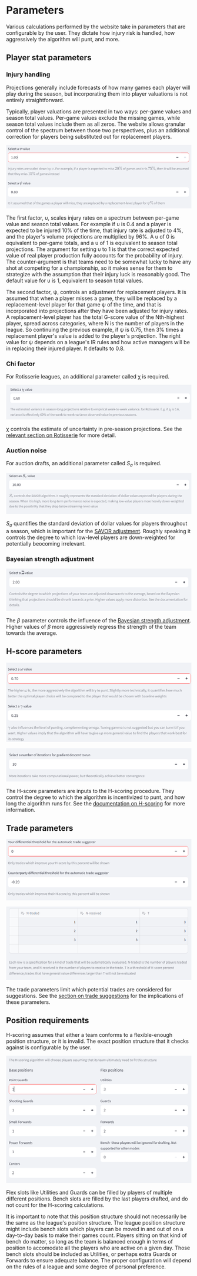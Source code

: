 # Parameters

Various calculations performed by the website take in parameters that are configurable by the user. They dictate how injury risk is handled, how aggressively the algorithm will punt, and more. 

## Player stat parameters

### Injury handling 

Projections generally include forecasts of how many games each player will play during the season, but incorporating them into player valuations is not entirely straightforward. 

Typically, player valuations are presented in two ways: per-game values and season total values. Per-game values exclude the missing games, while season total values include them as all zeros. The website allows granular control of the spectrum between those two perspectives, plus an additional correction for players being substituted out for replacement players. 

![alt text](img/injury.png)

The first factor, υ, scales injury rates on a spectrum between per-game value and season total values. For example if υ is 0.4 and a player is expected to be injured 10% of the time, that injury rate is adjusted to 4%, and the player's volume projections are multiplied by 96%. A υ of 0 is equivalent to per-game totals, and a υ of 1 is equivalent to season total projections. The argument for setting υ to 1 is that the correct expected value of real player production fully accounts for the probability of injury. The counter-argument is that teams need to be somewhat lucky to have any shot at competing for a championship, so it makes sense for them to strategize with the assumption that their injury luck is reasonably good. The default value for υ is 1, equivalent to season total values.

The second factor, ψ, controls an adjustment for replacement players. It is assumed that when a player misses a game, they will be replaced by a replacement-level player for that game ψ of the time, and that is incorporated into projections after they have been adjusted for injury rates. A replacement-level player has the total G-score value of the Nth-highest player, spread across categories, where N is the number of players in the league.  So continuing the previous example, if ψ is 0.75, then 3% times a replacement player's value is added to the player's projection. The right value for ψ depends on a league's IR rules and how active managers will be in replacing their injured player. It defaults to 0.8.

### Chi factor 

For Rotisserie leagues, an additional parameter called χ is required.

![](img/chi.png)

χ controls the estimate of uncertainty in pre-season projections. See the [relevant section on Rotisserie](roto.md/#variance-in-player-performances) for more detail. 

### Auction noise

For auction drafts, an additional parameter called $S_\sigma$ is required.

![](img/savorinput.png)

$S_\sigma$ quantifies the standard deviation of dollar values for players throughout a season, which is important for the [SAVOR adjustment](auctions.md/#the-savor-adjustment). Roughly speaking it controls the degree to which low-level players are down-weighted for potentially beocoming irrelevant. 

### Bayesian strength adjustment

![](img/beth.png)

The $\beta$ parameter controls the influence of the [Bayesian strength adjustment](projectionadjustment.md/). Higher values of $\beta$ more aggressively regress the strength of the team towards the average. 

## H-score parameters

![](img/puntcontrol.png)

![](img/iterations.png)

The H-score parameters are inputs to the H-scoring procedure. They control the degree to which the algorithm is incentivized to punt, and how long the algorithm runs for. See the [documentation on H-scoring](hscores.md/#parameter-inputs) for more information. 

## Trade parameters 

![](img/tp1.png)

![](img/tp2.png)

The trade parameters limit which potential trades are considered for suggestions. See the [section on trade suggestions](season.md/#trade-suggestions) for the implications of these parameters.

## Position requirements 

H-scoring assumes that either a team conforms to a flexible-enough position structure, or it is invalid. The exact position structure that it checks against is configurable by the user.

![](img/positions.png)

Flex slots like Utilities and Guards can be filled by players of multiple different positions. Bench slots are filled by the last players drafted, and do not count for the H-scoring calculations. 

It is important to note that this position structure should not necessarily be the same as the league's position structure. The league position structure might include bench slots which players can be moved in and out of on a day-to-day basis to make their games count. Players sitting on that kind of bench do matter, so long as the team is balanced enough in terms of position to accomodate all the players who are active on a given day. Those bench slots should be included as Utilities, or perhaps extra Guards or Forwards to ensure adequate balance. The proper configuration will depend on the rules of a league and some degree of personal preference. 

